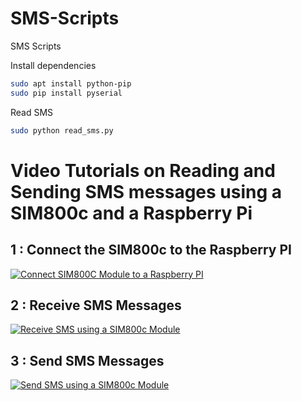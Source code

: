 # SMS-Scripts
SMS Scripts

Install dependencies

```bash
sudo apt install python-pip
sudo pip install pyserial
```

Read SMS

```bash
sudo python read_sms.py
```

# Video Tutorials on Reading and Sending SMS messages using a SIM800c and a Raspberry Pi

## 1 : Connect the SIM800c to the Raspberry PI
[![Connect SIM800C Module to a Raspberry PI](https://img.youtube.com/vi/tmD9svuY0Kc/0.jpg)](https://youtu.be/tmD9svuY0Kc)

## 2 : Receive SMS Messages
[![Receive SMS using a SIM800c Module](https://img.youtube.com/vi/J4QoeTLoL4U/0.jpg)](https://youtu.be/J4QoeTLoL4U)

## 3 : Send SMS Messages
[![Send SMS using a SIM800c Module](https://img.youtube.com/vi/_jWyjmJLjyE/0.jpg)](https://youtu.be/_jWyjmJLjyE)

